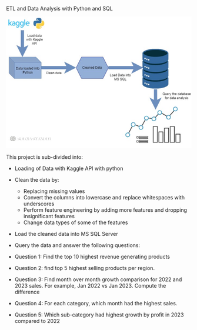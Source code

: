 ETL and Data Analysis with Python and SQL

![alt text](<data analysis.jpg>)

This project is sub-divided into:
- Loading of Data with Kaggle API with python
- Clean the data by:
  - Replacing missing values
  - Convert the columns into lowercase and replace whitespaces with underscores
  - Perform feature engineering by adding more features and dropping insignificant features
  - Change data types of some of the features
- Load the cleaned data into MS SQL Server

- Query the data and answer the following questions:
 - Question 1: Find the top 10 highest revenue generating products
 - Question 2: find top 5 highest selling products per region.
 - Question 3: Find month over month growth comparison  for 2022 and 2023 sales. For example, Jan 2022 vs Jan 2023. Compute the difference
- Question 4: For each category, which month had the highest sales.
- Question 5: Which sub-category had highest growth by profit in 2023 compared to 2022